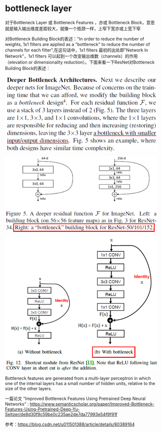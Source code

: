 # bottleneck layer
对于Bottleneck Layer 或 Bottleneck  Features ，亦或 Bottleneck Block，意思就是输入输出维度差距较大，就像一个瓶颈一样，上窄下宽亦或上宽下窄

对Bottleneck Building Block的表述："In order to reduce the number of weights, 1x1 filters are applied as a "bottleneck" to reduce the number of channels for each filter",在这句话中，1x1 filters 最初的出处即"Network In Network"，1x1 filters 可以起到一个改变输出维数（channels）的作用（elevation or dimensionality reduction）。下面来看一下ResNet对Bottleneck Building Block的表述：

![](../__pics/bottleneck_1.jpg)

![](../__pics/bottleneck_2.jpg)

![](../__pics/bottleneck_3.jpg)

Bottleneck features are generated from a multi-layer perceptron in which one of the internal layers has a small number of hidden units, relative to the size of the other layers.

一篇论文 "Improved Bottleneck Features Using Pretrained Deep Neural Networks" :
https://www.semanticscholar.org/paper/Improved-Bottleneck-Features-Using-Pretrained-Deep-Yu-Seltzer/de8d30f9c59be0c235ae2de7da77993e54f9f91f

参考：https://blog.csdn.net/u011501388/article/details/80389164
